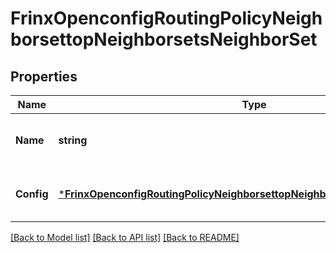 # FrinxOpenconfigRoutingPolicyNeighborsettopNeighborsetsNeighborSet

## Properties
Name | Type | Description | Notes
------------ | ------------- | ------------- | -------------
**Name** | **string** | Optional[Reference to the neighbor set name list key.] REF:Optional.empty | [optional] [default to null]
**Config** | [***FrinxOpenconfigRoutingPolicyNeighborsettopNeighborsetsNeighborsetConfig**](frinx.openconfig.routing.policy.neighborsettop.neighborsets.neighborset.Config.md) | Optional[Configuration data for neighbor sets.] REF:Optional.empty | [optional] [default to null]

[[Back to Model list]](../README.md#documentation-for-models) [[Back to API list]](../README.md#documentation-for-api-endpoints) [[Back to README]](../README.md)


